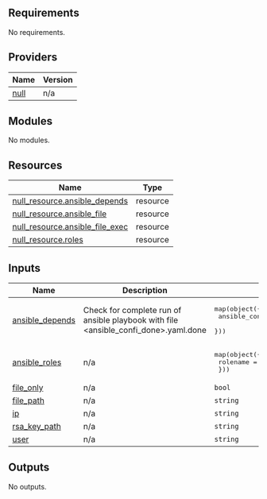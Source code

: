## Requirements

No requirements.

## Providers

| Name | Version |
|------|---------|
| <a name="provider_null"></a> [null](#provider\_null) | n/a |

## Modules

No modules.

## Resources

| Name | Type |
|------|------|
| [null_resource.ansible_depends](https://registry.terraform.io/providers/hashicorp/null/latest/docs/resources/resource) | resource |
| [null_resource.ansible_file](https://registry.terraform.io/providers/hashicorp/null/latest/docs/resources/resource) | resource |
| [null_resource.ansible_file_exec](https://registry.terraform.io/providers/hashicorp/null/latest/docs/resources/resource) | resource |
| [null_resource.roles](https://registry.terraform.io/providers/hashicorp/null/latest/docs/resources/resource) | resource |

## Inputs

| Name | Description | Type | Default | Required |
|------|-------------|------|---------|:--------:|
| <a name="input_ansible_depends"></a> [ansible\_depends](#input\_ansible\_depends) | Check for complete run of ansible playbook with file <ansible\_confi\_done>.yaml.done | <pre>map(object({<br>        ansible_config_done = string<br>    }))</pre> | `{}` | no |
| <a name="input_ansible_roles"></a> [ansible\_roles](#input\_ansible\_roles) | n/a | <pre>map(object({<br>        rolename = string<br>    }))</pre> | `{}` | no |
| <a name="input_file_only"></a> [file\_only](#input\_file\_only) | n/a | `bool` | `false` | no |
| <a name="input_file_path"></a> [file\_path](#input\_file\_path) | n/a | `string` | n/a | yes |
| <a name="input_ip"></a> [ip](#input\_ip) | n/a | `string` | n/a | yes |
| <a name="input_rsa_key_path"></a> [rsa\_key\_path](#input\_rsa\_key\_path) | n/a | `string` | n/a | yes |
| <a name="input_user"></a> [user](#input\_user) | n/a | `string` | n/a | yes |

## Outputs

No outputs.
